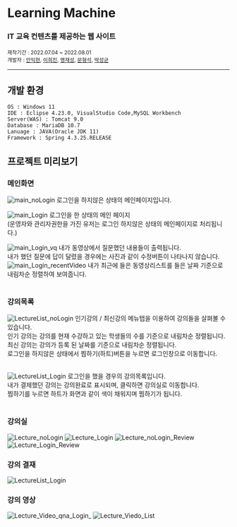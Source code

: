 # Learning Machine

<h3> IT 교육 컨텐츠를 제공하는 웹 사이트</h3>
<small>제작기간 : 2022.07.04 ~ 2022.08.01</small> <br>
<small>개발자 : <a href = "https://github.com/IkhyeonAhn">안익현</a>, <a href="https://github.com/Hijineee">이희진</a>,  <a href = "https://github.com/skek3039">명재성</a>, <a href="https://github.com/Moonmaji">문형석</a>, <a href="https://github.com/ParkGuTy">박성균</a></small>
<hr>

## 개발 환경
    
    OS : Windows 11
    IDE : Eclipse 4.23.0, VisualStudio Code,MySQL Workbench
    Server(WAS) : Tomcat 9.0
    Database : MariaDB 10.7
    Lanuage : JAVA(Oracle JDK 11)
    Framework : Spring 4.3.25.RELEASE

## 프로젝트 미리보기

 ### 메인화면
 ![main_noLogin](./img/20220817_193616.png)
 로그인을 하지않은 상태의 메인페이지입니다.
 
 ![main_Login](./img/0001.png)
 로그인을 한 상태의 메인 페이지<br>
 (운영자와 관리자권한을 가진 유저는 로그인 하지않은 상태의 메인페이지로 처리됩니다.)
 
 ![main_Login_vq](./img/20220818_202729.png)
 내가 동영상에서 질문했던 내용들이 출력됩니다.<br>
 내가 했던 질문에 답이 달렸을 경우에는 사진과 같이 수정버튼이 나타나지 않습니다.
 ![main_Login_recentVideo](./img/20220818_202914.png)
 내가 최근에 들은 동영상리스트를 들은 날짜 기준으로 내림차순 정렬하여 보여줍니다.<br><br>
 
 ### 강의목록
 ![LectureList_noLogin](./img/20220817_193717.png)
 인기강의 / 최신강의 메뉴탭을 이용하여 강의들을 살펴볼 수 있습니다.<br>
 인기 강의는 강의를 현재 수강하고 있는 학생들의 수를 기준으로 내림차순 정렬됩니다.<br>
 최신 강의는 강의가 등록 된 날짜를 기준으로 내림차순 정렬됩니다.<br>
 로그인을 하지않은 상태에서 찜하기(하트)버튼을 누르면 로그인창으로 이동합니다.<br><br>
 
 ![LectureList_Login](./img/20220818_202835.png)
 로그인을 했을 경우의 강의목록입니다.<br>
 내가 결제했던 강의는 강의완료로 표시되며, 클릭하면 강의실로 이동합니다.<br>
 찜하기를 누르면 하트가 화면과 같이 색이 채워지며 찜하기가 됩니다.<br><br>
 
 ### 강의실
 ![Lecture_noLogin](./img/20220817_193810.png)
 ![Lecture_Login](./img/20220818_202948.png)
 ![Lecture_noLogin_Review](./img/0002.png)
 ![Lecture_Login_Review](./img/20220818_203010.png)
 
 
 ### 강의 결재
 ![LectureList_Login](./img/20220818_203321.png)
 
 ### 강의 영상
  ![Lecture_Video_qna_Login_](./img/20220818_203100.png)
  ![Lecture_Viedo_List](./img/0003.png)
 
